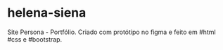 # helena-siena
Site Persona - Portfólio. Criado com protótipo no figma e feito em #html #css e #bootstrap. 
